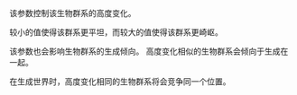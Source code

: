 该参数控制该生物群系的高度变化。

较小的值使得该群系更平坦，而较大的值使得该群系更崎岖。

该参数也会影响生物群系的生成倾向。
高度变化相似的生物群系会倾向于生成在一起。

在生成世界时，高度变化相同的生物群系将会竞争同一个位置。